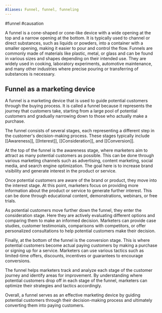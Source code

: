 ```yaml
---
Aliases: Funnel, funnel, funneling
---
```

#funnel #causation 

A funnel is a cone-shaped or cone-like device with a wide opening at the top and a narrow opening at the bottom. It is typically used to channel or direct substances, such as liquids or powders, into a container with a smaller opening, making it easier to pour and control the flow. Funnels are commonly made of materials like plastic, metal, or glass and can be found in various sizes and shapes depending on their intended use. They are widely used in cooking, laboratory experiments, automotive maintenance, and many other industries where precise pouring or transferring of substances is necessary.

## Funnel as a marketing device

A funnel is a marketing device that is used to guide potential customers through the buying process. It is called a funnel because it represents the journey that customers take, starting from a large pool of potential customers and gradually narrowing down to those who actually make a purchase.

The funnel consists of several stages, each representing a different step in the customer's decision-making process. These stages typically include [[Awareness]], [[Interest]], [[Consideration]], and [[Conversion]].

At the top of the funnel is the awareness stage, where marketers aim to attract as many potential customers as possible. This can be done through various marketing channels such as advertising, content marketing, social media, and search engine optimization. The goal here is to increase brand visibility and generate interest in the product or service.

Once potential customers are aware of the brand or product, they move into the interest stage. At this point, marketers focus on providing more information about the product or service to generate further interest. This can be done through educational content, demonstrations, webinars, or free trials.

As potential customers move further down the funnel, they enter the consideration stage. Here they are actively evaluating different options and comparing them to make an informed decision. Marketers can provide case studies, customer testimonials, comparisons with competitors, or offer personalized consultations to help potential customers make their decision.

Finally, at the bottom of the funnel is the conversion stage. This is where potential customers become actual paying customers by making a purchase or signing up for a service. Marketers can use various tactics such as limited-time offers, discounts, incentives or guarantees to encourage conversions.

The funnel helps marketers track and analyze each stage of the customer journey and identify areas for improvement. By understanding where potential customers drop off in each stage of the funnel, marketers can optimize their strategies and tactics accordingly.

Overall, a funnel serves as an effective marketing device by guiding potential customers through their decision-making process and ultimately converting them into paying customers.